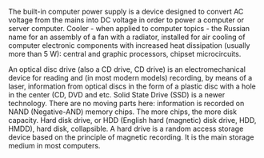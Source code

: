 
The built-in computer power supply is a device designed to convert AC voltage from the mains into DC voltage in order to power a computer or server computer.
Cooler - when applied to computer topics - the Russian name for an assembly of a fan with a radiator, installed for air cooling of computer electronic components with increased heat dissipation (usually more than 5 W): central and graphic processors, chipset microcircuits.

An optical disc drive (also a CD drive, CD drive) is an electromechanical device for reading and (in most modern models) recording, by means of a laser, information from optical discs in the form of a plastic disc with a hole in the center (CD, DVD and etc.
Solid State Drive (SSD) is a newer technology. There are no moving parts here: information is recorded on NAND (Negative-AND) memory chips. The more chips, the more disk capacity.
Hard disk drive, or HDD (English hard (magnetic) disk drive, HDD, HMDD), hard disk, collapsible. A hard drive is a random access storage device based on the principle of magnetic recording. It is the main storage medium in most computers.

